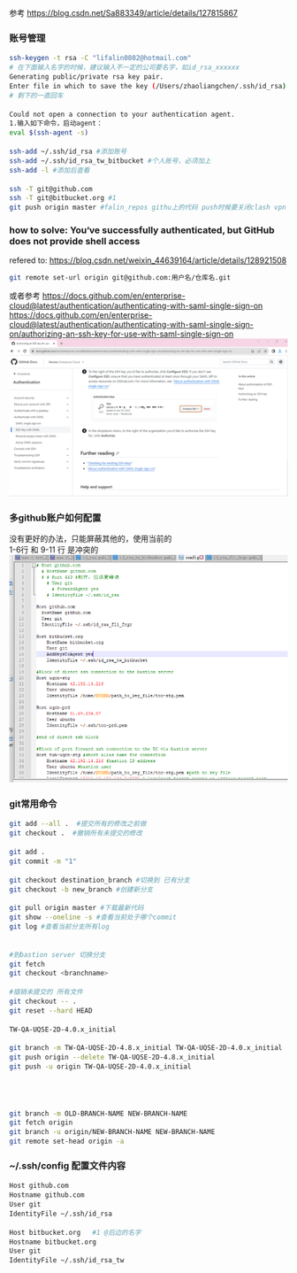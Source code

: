 
参考 https://blog.csdn.net/Sa883349/article/details/127815867

### 账号管理
```bash
ssh-keygen -t rsa -C "lifalin0802@hotmail.com"
# 在下面输入名字的时候，建议输入不一定的公司要名字，如id_rsa_xxxxxx
Generating public/private rsa key pair.
Enter file in which to save the key (/Users/zhaoliangchen/.ssh/id_rsa): id_rsa_xxxxxx
# 剩下的一直回车

Could not open a connection to your authentication agent.
1.输入如下命令，启动agent：
eval $(ssh-agent -s)

ssh-add ~/.ssh/id_rsa #添加账号
ssh-add ~/.ssh/id_rsa_tw_bitbucket #个人账号，必须加上
ssh-add -l #添加后查看

ssh -T git@github.com
ssh -T git@bitbucket.org #1
git push origin master #falin_repos githu上的代码 push时候要关闭clash vpn


```

### how to solve: You‘ve successfully authenticated, but GitHub does not provide shell access
refered to: https://blog.csdn.net/weixin_44639164/article/details/128921508
```bash
git remote set-url origin git@github.com:用户名/仓库名.git
```
或者参考
https://docs.github.com/en/enterprise-cloud@latest/authentication/authenticating-with-saml-single-sign-on  
https://docs.github.com/en/enterprise-cloud@latest/authentication/authenticating-with-saml-single-sign-on/authorizing-an-ssh-key-for-use-with-saml-single-sign-on
![](./img/2023-10-25-22-52-12.png)

### 多github账户如何配置
没有更好的办法，只能屏蔽其他的，使用当前的  
1-6行 和 9-11 行 是冲突的  
![](./img/2023-10-25-22-54-17.png)

### git常用命令
```bash
git add --all .  #提交所有的修改之前做
git checkout .  #撤销所有未提交的修改

git add .
git commit -m "1" 

git checkout destination_branch #切换到 已有分支
git checkout -b new_branch #创建新分支

git pull origin master #下载最新代码
git show --oneline -s #查看当前处于哪个commit
git log #查看当前分支所有log


#到bastion server 切换分支
git fetch
git checkout <branchname>   

#插销未提交的 所有文件
git checkout -- .
git reset --hard HEAD 

TW-QA-UQSE-2D-4.0.x_initial

git branch -m TW-QA-UQSE-2D-4.8.x_initial TW-QA-UQSE-2D-4.0.x_initial
git push origin --delete TW-QA-UQSE-2D-4.8.x_initial
git push -u origin TW-QA-UQSE-2D-4.0.x_initial




git branch -m OLD-BRANCH-NAME NEW-BRANCH-NAME
git fetch origin
git branch -u origin/NEW-BRANCH-NAME NEW-BRANCH-NAME
git remote set-head origin -a

```

### ~/.ssh/config 配置文件内容
```bash
Host github.com
Hostname github.com
User git
IdentityFile ~/.ssh/id_rsa

Host bitbucket.org   #1 @后边的名字
Hostname bitbucket.org
User git
IdentityFile ~/.ssh/id_rsa_tw
```
